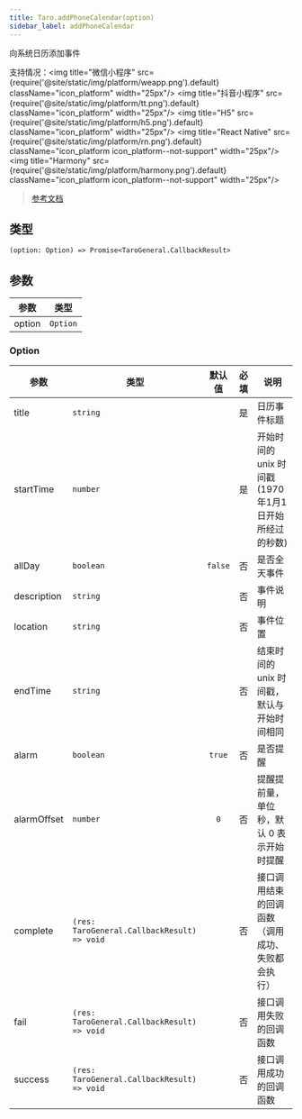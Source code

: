 ```yaml
---
title: Taro.addPhoneCalendar(option)
sidebar_label: addPhoneCalendar
---
```


向系统日历添加事件

支持情况：<img title="微信小程序" src={require('@site/static/img/platform/weapp.png').default} className="icon_platform" width="25px"/> <img title="抖音小程序" src={require('@site/static/img/platform/tt.png').default} className="icon_platform" width="25px"/> <img title="H5" src={require('@site/static/img/platform/h5.png').default} className="icon_platform" width="25px"/> <img title="React Native" src={require('@site/static/img/platform/rn.png').default} className="icon_platform icon_platform--not-support" width="25px"/> <img title="Harmony" src={require('@site/static/img/platform/harmony.png').default} className="icon_platform icon_platform--not-support" width="25px"/>

> [参考文档](https://developers.weixin.qq.com/miniprogram/dev/api/device/calendar/wx.addPhoneCalendar.html)

## 类型

```tsx
(option: Option) => Promise<TaroGeneral.CallbackResult>
```

## 参数

| 参数 | 类型 |
| --- | --- |
| option | `Option` |

### Option

| 参数 | 类型 | 默认值 | 必填 | 说明 |
| --- | --- | :---: | :---: | --- |
| title | `string` |  | 是 | 日历事件标题 |
| startTime | `number` |  | 是 | 开始时间的 unix 时间戳 (1970年1月1日开始所经过的秒数) |
| allDay | `boolean` | `false` | 否 | 是否全天事件 |
| description | `string` |  | 否 | 事件说明 |
| location | `string` |  | 否 | 事件位置 |
| endTime | `string` |  | 否 | 结束时间的 unix 时间戳，默认与开始时间相同 |
| alarm | `boolean` | `true` | 否 | 是否提醒 |
| alarmOffset | `number` | `0` | 否 | 提醒提前量，单位秒，默认 0 表示开始时提醒 |
| complete | `(res: TaroGeneral.CallbackResult) => void` |  | 否 | 接口调用结束的回调函数（调用成功、失败都会执行） |
| fail | `(res: TaroGeneral.CallbackResult) => void` |  | 否 | 接口调用失败的回调函数 |
| success | `(res: TaroGeneral.CallbackResult) => void` |  | 否 | 接口调用成功的回调函数 |
